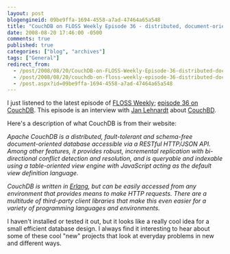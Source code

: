 ```yaml
---
layout: post
blogengineid: 09be9ffa-1694-4558-a7ad-47464a65a548
title: "CouchDB on FLOSS Weekly Episode 36 - distributed, document-oriented, RESTful database"
date: 2008-08-20 17:46:00 -0500
comments: true
published: true
categories: ["blog", "archives"]
tags: ["General"]
redirect_from: 
  - /post/2008/08/20/CouchDB-on-FLOSS-Weekly-Episode-36-distributed-document-oriented-RESTful-database
  - /post/2008/08/20/couchdb-on-floss-weekly-episode-36-distributed-document-oriented-restful-database
  - /post.aspx?id=09be9ffa-1694-4558-a7ad-47464a65a548
---
```

<!-- more -->


I just listened to the latest episode of <a href="http://twit.tv/FLOSS">FLOSS Weekly</a>; <a href="http://twit.tv/floss36">episode 36 on CouchDB</a>. This episode is an interview with <a href="http://jan.prima.de/">Jan Lehnardt</a> about <a href="http://incubator.apache.org/couchdb/">CouchBD</a>.



Here&#39;s a description of what CouchDB is from their website:



<em>Apache CouchDB is a distributed, fault-tolerant and schema-free
document-oriented database accessible via a RESTful HTTP/JSON API. Among other
features, it provides robust, incremental replication with bi-directional
conflict detection and resolution, and is queryable and indexable using a
table-oriented view engine with JavaScript acting as the default view
definition language.</em>



<em>CouchDB is written in <a href="http://erlang.org/">Erlang</a>, but can be easily accessed from any
environment that provides means to make HTTP requests. There are a multitude of
third-party client libraries that make this even easier for a variety of
programming languages and environments.</em>



I haven&#39;t installed or tested it out, but it looks like a really cool idea for a small efficient database design. I always find it interesting to hear about some of these cool &quot;new&quot; projects that look at everyday problems in new and different ways. 

